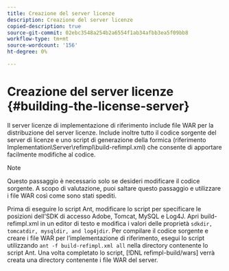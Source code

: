 ```yaml
---
title: Creazione del server licenze
description: Creazione del server licenze
copied-description: true
source-git-commit: 02ebc3548a254b2a6554f1ab34afbb3ea5f09bb8
workflow-type: tm+mt
source-wordcount: '156'
ht-degree: 0%

---
```


# Creazione del server licenze {#building-the-license-server}

Il server licenze di implementazione di riferimento include file WAR per la distribuzione del server licenze. Include inoltre tutto il codice sorgente del server di licenze e uno script di generazione della formica (riferimento Implementation\Server\refimpl\build-refimpl.xml) che consente di apportare facilmente modifiche al codice.

>[!NOTE]
>
>Questo passaggio è necessario solo se desideri modificare il codice sorgente. A scopo di valutazione, puoi saltare questo passaggio e utilizzare i file WAR così come sono stati spediti.

Prima di eseguire lo script Ant, modificare lo script per specificare le posizioni dell&#39;SDK di accesso Adobe, Tomcat, MySQL e Log4J. Apri build-refimpl.xml in un editor di testo e modifica i valori delle proprietà `sdkdir, tomcatdir, mysqldir, and log4jdir`. Per compilare il codice sorgente e creare i file WAR per l’implementazione di riferimento, esegui lo script utilizzando `ant -f build-refimpl.xml all` nella directory contenente lo script Ant. Una volta completato lo script, [!DNL refimpl-build/wars] verrà creata una directory contenente i file WAR del server.
